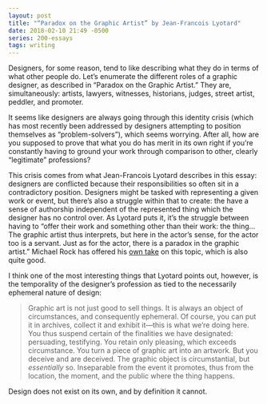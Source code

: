 ```yaml
---
layout: post
title: "“Paradox on the Graphic Artist” by Jean-Francois Lyotard"
date: 2018-02-10 21:49 -0500
series: 200-essays
tags: writing
---
```

Designers, for some reason, tend to like describing what they do in terms of what other people do. Let’s enumerate the different roles of a graphic designer, as described in “Paradox on the Graphic Artist.” They are, simultaneously: artists, lawyers, witnesses, historians, judges, street artist, peddler, and promoter.

It seems like designers are always going through this identity crisis (which has most recently been addressed by designers attempting to position themselves as “problem-solvers”), which seems worrying. After all, how are you supposed to prove that what you do has merit in its own right if you’re constantly having to ground your work through comparison to other, clearly “legitimate” professions?

This crisis comes from what Jean-Francois Lyotard describes in this essay: designers are conflicted because their responsibilities so often sit in a contradictory position. Designers might be tasked with representing a given work or event, but there’s also a struggle within that to create: the have a sense of authorship independent of the represented thing which the designer has no control over. As Lyotard puts it, it’s the struggle between having to “offer their work and something other than their work: the thing… The graphic artist thus interprets, but here in the actor’s sense, for the actor too is a servant. Just as for the actor, there is a paradox in the graphic artist.” Michael Rock has offered his [own take](http://2x4.org/ideas/2/fuck-content/) on this topic, which is also quite good.

I think one of the most interesting things that Lyotard points out, however, is the temporality of the designer’s profession as tied to the necessarily ephemeral nature of design:

> Graphic art is not just good to sell things. It is always an object of circumstances, and consequently ephemeral. Of course, you can put it in archives, collect it and exhibit it—this is what we’re doing here. You thus suspend certain of the finalities we have designated: persuading, testifying. You retain only pleasing, which exceeds circumstance. You turn a piece of graphic art into an artwork. But you deceive and are deceived. The graphic object is circumstantial, but *essentially* so. Inseparable from the event it promotes, thus from the location, the moment, and the public where the thing happens.

Design does not exist on its own, and by definition it cannot.